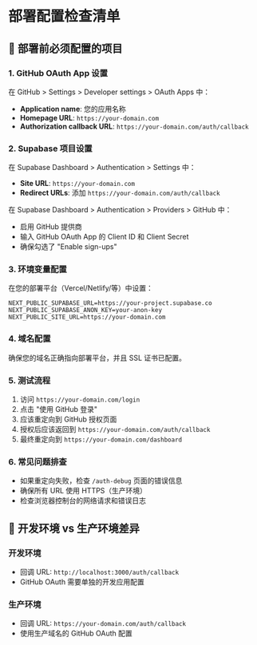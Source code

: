 # 部署配置检查清单

## 🚀 部署前必须配置的项目

### 1. GitHub OAuth App 设置

在 GitHub > Settings > Developer settings > OAuth Apps 中：

- **Application name**: 您的应用名称
- **Homepage URL**: `https://your-domain.com`
- **Authorization callback URL**: `https://your-domain.com/auth/callback`

### 2. Supabase 项目设置

在 Supabase Dashboard > Authentication > Settings 中：

- **Site URL**: `https://your-domain.com`
- **Redirect URLs**: 添加 `https://your-domain.com/auth/callback`

在 Supabase Dashboard > Authentication > Providers > GitHub 中：

- 启用 GitHub 提供商
- 输入 GitHub OAuth App 的 Client ID 和 Client Secret
- 确保勾选了 "Enable sign-ups"

### 3. 环境变量配置

在您的部署平台（Vercel/Netlify/等）中设置：

```
NEXT_PUBLIC_SUPABASE_URL=https://your-project.supabase.co
NEXT_PUBLIC_SUPABASE_ANON_KEY=your-anon-key
NEXT_PUBLIC_SITE_URL=https://your-domain.com
```

### 4. 域名配置

确保您的域名正确指向部署平台，并且 SSL 证书已配置。

### 5. 测试流程

1. 访问 `https://your-domain.com/login`
2. 点击 "使用 GitHub 登录"
3. 应该重定向到 GitHub 授权页面
4. 授权后应该返回到 `https://your-domain.com/auth/callback`
5. 最终重定向到 `https://your-domain.com/dashboard`

### 6. 常见问题排查

- 如果重定向失败，检查 `/auth-debug` 页面的错误信息
- 确保所有 URL 使用 HTTPS（生产环境）
- 检查浏览器控制台的网络请求和错误日志

## 🔧 开发环境 vs 生产环境差异

### 开发环境

- 回调 URL: `http://localhost:3000/auth/callback`
- GitHub OAuth 需要单独的开发应用配置

### 生产环境

- 回调 URL: `https://your-domain.com/auth/callback`
- 使用生产域名的 GitHub OAuth 配置
